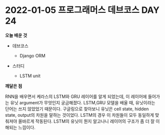 # 2022-01-05 프로그래머스 데브코스 DAY 24

__오늘 배운 것__

- 데브코스
  - Django ORM

- 스터디
  - LSTM unit


__깨달은 점__

RNN을 배우면서 케라스의 LSTM와 GRU 레이어를 알게 되었는데, 이 레이어에 들어가는 유닛 argument가 무엇인지 궁금해졌다. LSTM,GRU 모델을 배울 때, 유닛이라는 단어는 쓰지 않았었기 때문이다. 구글링으로 찾아보니 유닛은 cell state, hidden state, output의 차원을 말하는 것이었다. LSTM의 경우 이 차원들이 모두 동일하게 맞춰져야 올바르게 작동된다. LSTM의 유닛이 뭔지 알고나니 레이어의 구조가 좀 더 잘 이해되는 느낌이다.
